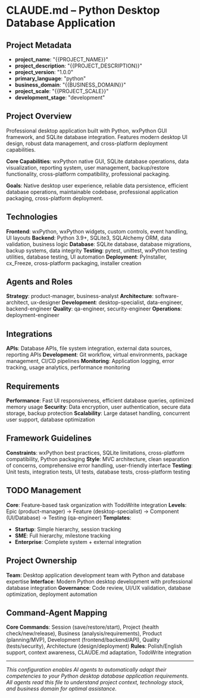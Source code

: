 # CLAUDE.md – Python Desktop Database Application

## Project Metadata
- **project_name**: "{{PROJECT_NAME}}"
- **project_description**: "{{PROJECT_DESCRIPTION}}"
- **project_version**: "1.0.0"
- **primary_language**: "python"
- **business_domain**: "{{BUSINESS_DOMAIN}}"
- **project_scale**: "{{PROJECT_SCALE}}"
- **development_stage**: "development"

## Project Overview
Professional desktop application built with Python, wxPython GUI framework, and SQLite database integration. Features modern desktop UI design, robust data management, and cross-platform deployment capabilities.

**Core Capabilities**: wxPython native GUI, SQLite database operations, data visualization, reporting system, user management, backup/restore functionality, cross-platform compatibility, professional packaging.

**Goals**: Native desktop user experience, reliable data persistence, efficient database operations, maintainable codebase, professional application packaging, cross-platform deployment.

## Technologies
**Frontend**: wxPython, wxPython widgets, custom controls, event handling, UI layouts
**Backend**: Python 3.9+, SQLite3, SQLAlchemy ORM, data validation, business logic
**Database**: SQLite database, database migrations, backup systems, data integrity
**Testing**: pytest, unittest, wxPython testing utilities, database testing, UI automation
**Deployment**: PyInstaller, cx_Freeze, cross-platform packaging, installer creation

## Agents and Roles
**Strategy**: product-manager, business-analyst
**Architecture**: software-architect, ux-designer
**Development**: desktop-specialist, data-engineer, backend-engineer
**Quality**: qa-engineer, security-engineer
**Operations**: deployment-engineer

## Integrations
**APIs**: Database APIs, file system integration, external data sources, reporting APIs
**Development**: Git workflow, virtual environments, package management, CI/CD pipelines
**Monitoring**: Application logging, error tracking, usage analytics, performance monitoring

## Requirements
**Performance**: Fast UI responsiveness, efficient database queries, optimized memory usage
**Security**: Data encryption, user authentication, secure data storage, backup protection
**Scalability**: Large dataset handling, concurrent user support, database optimization

## Framework Guidelines
**Constraints**: wxPython best practices, SQLite limitations, cross-platform compatibility, Python packaging
**Style**: MVC architecture, clean separation of concerns, comprehensive error handling, user-friendly interface
**Testing**: Unit tests, integration tests, UI tests, database tests, cross-platform testing

## TODO Management
**Core**: Feature-based task organization with TodoWrite integration
**Levels**: Epic (product-manager) → Feature (desktop-specialist) → Component (UI/Database) → Testing (qa-engineer)
**Templates**:
- **Startup**: Simple hierarchy, session tracking
- **SME**: Full hierarchy, milestone tracking
- **Enterprise**: Complete system + external integration

## Project Ownership
**Team**: Desktop application development team with Python and database expertise
**Interface**: Modern Python desktop development with professional database integration
**Governance**: Code review, UI/UX validation, database optimization, deployment automation

## Command-Agent Mapping
**Core Commands**: Session (save/restore/start), Project (health check/new/release), Business (analysis/requirements), Product (planning/MVP), Development (frontend/backend/API), Quality (tests/security), Architecture (design/deployment)
**Rules**: Polish/English support, context awareness, CLAUDE.md adaptation, TodoWrite integration

---

*This configuration enables AI agents to automatically adapt their competencies to your Python desktop database application requirements. All agents read this file to understand project context, technology stack, and business domain for optimal assistance.*